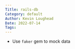```yaml
---
Title: rails-db
Category: default
Author: Kevin Loughead
Date: 2022-07-14
Tags:
---
```


- Use `faker` gem to mock data
